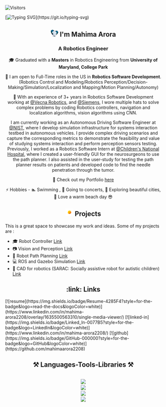 ![Visitors](https://api.visitorbadge.io/api/visitors?path=https%3A%2F%2Fgithub.com%2Fmahimaarora2208&label=VISITORS&labelColor=%23dce775&countColor=%23697689)

[![Typing SVG](https://readme-typing-svg.herokuapp.com?font=Fira+Code&pause=1000&color=839FF7&random=false&width=435&lines=Welcome+to+my+GitHub+Page!)](https://git.io/typing-svg)

<h2 align="center">
    <img src="https://github.com/mahimaarora2208/mahimaarora2208/blob/main/wavingrobot.gif" height="25px" width="25px"> I'm Mahima Arora
</h2>
<h3 align="center">A Robotics Engineer</h3>
<div align="center">
    
 :mortar_board: Graduated with a **Masters** in Robotics Engineering from **University of Maryland, College Park** 

 🔭 I am open to Full-Time roles in the US in **Robotics Software Development**.
  <br> (Robotics Control and Modeling/Robotics Perception/Decision-Making/Simulation/Localization and Mapping/Motion Planning/Autonomy)

 💼 With an experience of 3+ years in Robotics Software Development working at [@Vecna Robotics](https://www.vecnarobotics.com/),  and [@Siemens](https://www.plm.automation.siemens.com/global/en/industries/small-medium-business/robotics/), I wore multiple hats to solve complex problems by coding Robotics controllers, navigation and localization algorithms, vision algorithms using CNN.

 I am currently working as an Autonomous Driving Software Engineer at [@NIST](https://www.nist.gov/programs-projects/nist-automated-vehicles-program), where I develop simulation infrastructure for systems interaction testbed in autonomous vehicles. I provide complex driving scenarios and capture the corresponding metrics to demonstrate the feasibility and value of studying systems interaction and perform perception sensors testing. Previously, I worked as a Robotics Software Intern at [@Children's National Hospital](https://research.childrensnational.org/labs/medical-robotics), where I created a user-friendly GUI for the neurosurgeons to use the path planner. I also assisted in the user-study for testing the path planner results on patients and developed code to find the needle penetration through the tumor. 

 🔦 Check out my Portfolio [here](https://mahimaarora2208.github.io/)

 ⚡ Hobbies - :swimmer: Swimming , :musical_note: Going to concerts, :statue_of_liberty: Exploring beautiful cities, :ocean: Love a warm beach day :sunglasses:
 </div>
 
<h2 align="center">
    <img src="https://github.com/mahimaarora2208/mahimaarora2208/blob/main/projects.gif" height="25px" width="25px"> Projects
</h2>

This is a great space to showcase my work and ideas. Some of my projects are :
- :mortar_board: Robot Controller [Link](https://github.com/mahimaarora2208/PID_Controller_TDD)
- :camera: Vision and Perception [Link](https://github.com/mahimaarora2208/Lane-Detection-and-Turn-Predeiction)
- :red_car: Robot Path Planning [Link](https://github.com/mahimaarora2208/Robot-Planning)
- :computer: ROS and Gazebo Simulation [Link](https://github.com/mahimaarora2208/part-pick-and-place-using-ur10)
- :hospital: CAD for robotics (SARAC: Socially assistive robot for autistic children) [Link](https://github.com/mahimaarora2208/Design-in-SolidWorks)

<h2 align="center">
    :link: Links
</h2>
[![resume](https://img.shields.io/badge/Resume-4285F4?style=for-the-badge&logo=read-the-docs&logoColor=white)](https://www.linkedin.com/in/mahima-arora2208/overlay/1635500563310/single-media-viewer/)
[![linked-in](https://img.shields.io/badge/Linked_In-0077B5?style=for-the-badge&logo=LinkedIn&logoColor=white)](https://www.linkedin.com/in/mahima-arora2208/)
[![github](https://img.shields.io/badge/GitHub-000000?style=for-the-badge&logo=GitHub&logoColor=white)](https://github.com/mahimaarora2208)


<h2 align="center">⚒️ Languages-Tools-Libraries ⚒️</h2>
<br/>
<div align="center">
    <img src="https://skillicons.dev/icons?i=python,cpp,java,matlab,bash,cmake" /><br>
    <img src="https://skillicons.dev/icons?i=opencv,pytorch,tensorflow,unreal,unity" /><br>
    <img src="https://skillicons.dev/icons?i=github,anaconda,mysql,arduino,elasticsearch,git,selenium,gherkin,jenkins,latex" /><br>
    <img src="https://skillicons.dev/icons?i=vscode,linux,docker,postman,visualstudio,eclipse" />
      <!-- Custom Skill Badges -->
  
</div>
